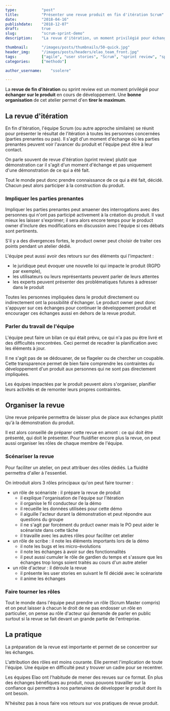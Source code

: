 ```yaml
---
type:           "post"
title:          "Présenter une revue produit en fin d'itération Scrum"
date:           "2018-04-16"
publishdate:    "2018-12-07"
draft:          true
slug:           "scrum-sprint-demo"
description:    "La revue d'itération, un moment privilégié pour échanger sur le produit en cours de développement"

thumbnail:      "/images/posts/thumbnails/50-quick.jpg"
header_img:     "/images/posts/headers/elao_team_front.jpg"
tags:           ["agile", "user stories", "Scrum", "sprint review", "sprint demo", "revue itération", "revue produit"]
categories:     ["methodo"]

author_username:    "ssolere"

---
```


La **revue de fin d'itération** ou sprint review est un moment privilégié pour **échanger sur le produit** en cours de développement. Une **bonne organisation** de cet atelier permet d'en **tirer le maximum**.<!--more-->

## La revue d'itération

En fin d'itération, l'équipe Scrum (ou autre approche similaire) se réunit pour présenter le résultat de l'itération à toutes les personnes concernées (parties prenantes ou pas). Il s'agit d'un moment d'échange où les parties prenantes peuvent voir l'avancer du produit et l'équipe peut être à leur contact.

On parle souvent de revue d'itération (sprint review) plutôt que démonstration car il s'agit d'un moment d'échange et pas uniquement d'une démonstration de ce qui a été fait.

Tout le monde peut donc prendre connaissance de ce qui a été fait, décidé. Chacun peut alors participer à la construction du produit.

### Impliquer les parties prenantes

Impliquer les parties prenantes peut amaener des interrogations avec des personnes qui n'ont pas participé activement à la création du produit. Il vaut mieux les laisser s'exprimer; il sera alors encore temps pour le product owner d'inclure des modifications en discussion avec l'équipe si ces débats sont pertinents.

S'il y a des divergences fortes, le product owner peut choisir de traiter ces points pendant un atelier dédié.

L'équipe peut aussi avoir des retours sur des éléments qui l'impactent :

* le juridique peut évoquer une nouvelle loi qui impacte le produit (RGPD par exemple),
* les utilisateurs ou leurs représentants peuvent parler de leurs attentes
* les experts peuvent présenter des problématiques futures à adresser dans le produit

Toutes les personnes impliquées dans le produit directement ou indirectement ont la possibilité d'échanger. Le product owner peut donc s'appuyer sur ces échanges pour continuer le développement produit et encourager ces échanges aussi en dehors de la revue produit.

### Parler du travail de l'équipe

L'équipe peut faire un bilan ce qui était prévu, ce qui n'a pas pu être livré et des difficultés rencontrées. Ceci permet de recadrer la planification avec les éléments à jour.

Il ne s'agit pas de se dédouaner, de se flageler ou de chercher un coupable.  Cette transparence permet de bien faire comprendre les contraintes du développement d'un produit aux personnes qui ne sont pas directement impliquées.

Les équipes impactées par le produit peuvent alors s'organiser, planifier leurs activités et de remonter leurs propres contraintes.

## Organiser la revue

Une revue préparée permettra de laisser plus de place aux échanges plutôt qu'à la démonstration du produit.

Il est alors conseillé de préparer cette revue en amont : ce qui doit être présenté, qui doit le présenter. Pour fluidifier encore plus la revue, on peut aussi organiser les rôles de chaque membre de l'équipe.

### Scénariser la revue

Pour faciliter un atelier, on peut attribuer des rôles dédiés. La fluidité permettra d'aller à l'essentiel.

On introduit alors 3 rôles principaux qu'on peut faire tourner :

* un rôle de scénariste : il prépare la revue de produit
	* il explique l'organisation de l'équipe sur l'itération
	* il organise le fil conducteur de la démo
	* il recueille les données utilisées pour cette démo
	* il aiguille l'acteur durant la démonstration et peut répondre aux questions du groupe
	* il ne s'agit par forcément du prduct owner mais le PO peut aider le scénariste dans cette tâche
	* il travaille avec les autres rôles pour faciliter cet atelier
* un rôle de scribe : il note les éléments importants lors de la démo
	* il note les bugs et les micro-évolutions
	* il note les échanges à avoir sur des fonctionnalités
	* il peut aussi cumuler le rôle de gardien du temps et s'assure que les échanges trop longs soient traités au cours d'un autre atelier
* un rôle d'acteur : il déroule la revue
	* il présente les user stories en suivant le fil décidé avec le scénariste
	* il anime les échanges

### Faire tourner les rôles

Tout le monde dans l'équipe peut prendre un rôle (Scrum Master compris) et on peut laisser à chacun le droit de ne pas endosser un rôle en particulier, on pense au rôle d'acteur qui demande de parler en public surtout si la revue se fait devant un grande partie de l'entreprise.

## La pratique

La préparation de la revue est importante et permet de se concentrer sur les échanges.

L'attribution des rôles est moins courante. Elle permet l'implication de toute l'équipe. Une équipe en difficulté peut y trouver un cadre pour se recentrer.

Les équipes Elao ont l'habitude de mener des revues sur ce format. En plus des échanges bénéfiques au produit, nous pouvons travailler sur la confiance qui permettra à nos partenaires de développer le produit dont ils ont besoin.

N'hésitez pas à nous faire vos retours sur vos pratiques de revue produit.
